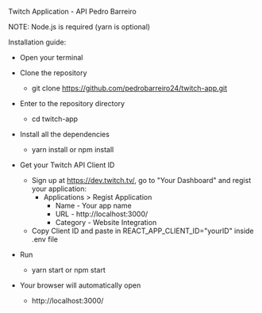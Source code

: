 Twitch Application - API
Pedro Barreiro

NOTE: Node.js is required (yarn is optional)

Installation guide:

- Open your terminal

- Clone the repository

    - git clone https://github.com/pedrobarreiro24/twitch-app.git
    
- Enter to the repository directory
    - cd twitch-app 

- Install all the dependencies
    - yarn install or npm install

- Get your Twitch API Client ID
    - Sign up at https://dev.twitch.tv/, go to "Your Dashboard" and regist your application:
        - Applications > Regist Application
            - Name - Your app name
            - URL - http://localhost:3000/
            - Category - Website Integration
    - Copy Client ID and paste in REACT_APP_CLIENT_ID="yourID" inside .env file

- Run
    - yarn start or npm start

- Your browser will automatically open 
    - http://localhost:3000/
